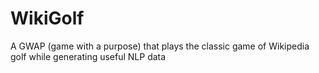 WikiGolf
========

A GWAP (game with a purpose) that plays the classic game of Wikipedia golf while generating useful NLP data 